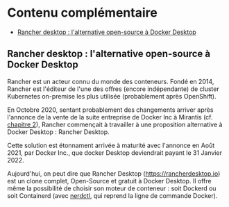 # Contenu complémentaire

<!-- TOC depthFrom:2 -->

- [Rancher desktop : l'alternative open-source à Docker Desktop](#rancher-desktop--lalternative-open-source-à-docker-desktop)

<!-- /TOC -->

## Rancher desktop : l'alternative open-source à Docker Desktop

Rancher est un acteur connu du monde des conteneurs. Fondé en 2014, Rancher est l'éditeur de l'une des offres (encore indépendante) de cluster Kubernetes on-premise les plus utilisée (probablement après OpenShift).

En Octobre 2020, sentant probablement des changements arriver après l'annonce de la vente de la suite entreprise de Docker Inc à Mirantis (cf. [chapitre 2](../chapitre2/)), Rancher commençait à travailler à une proposition alternative à Docker Desktop : Rancher Desktop.

Cette solution est étonnament arrivée à maturité avec l'annonce en Août 2021, par Docker Inc., que docker Desktop deviendrait payant le 31 Janvier 2022.

Aujourd'hui, on peut dire que Rancher Desktop (https://rancherdesktop.io) est un clone complet, Open-Source et gratuit à Docker Desktop. Il offre même la possibilité de choisir son moteur de conteneur : soit Dockerd ou soit Containerd (avec [nerdctl](https://github.com/containerd/nerdctl), qui reprend la ligne de commande Docker).

